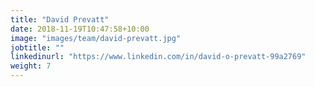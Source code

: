 ```yaml
---
title: "David Prevatt"
date: 2018-11-19T10:47:58+10:00
image: "images/team/david-prevatt.jpg"
jobtitle: ""
linkedinurl: "https://www.linkedin.com/in/david-o-prevatt-99a2769"
weight: 7
---
```


